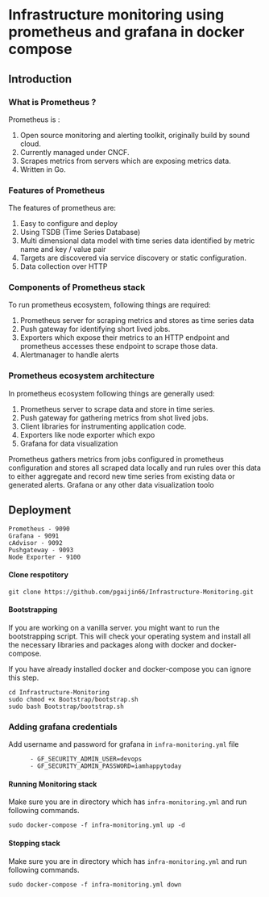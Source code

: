 # Infrastructure monitoring using prometheus and grafana in docker compose

## Introduction

### What is Prometheus ?

Prometheus is : <br>

1. Open source monitoring and alerting toolkit, originally build by sound cloud.
2. Currently managed under CNCF.
3. Scrapes metrics from servers which are exposing metrics data.
4. Written in Go.

### Features of Prometheus

The features of prometheus are:
1. Easy to configure and deploy
2. Using TSDB (Time Series Database)
3. Multi dimensional data model with time series data identified by metric name and key / value pair
4. Targets are discovered via service discovery or static configuration.
5. Data collection over HTTP

### Components of Prometheus stack

To run prometheus ecosystem, following things are required:
1. Prometheus server for scraping metrics and stores as time series data
2. Push gateway for identifying short lived jobs.
3. Exporters which expose their metrics to an HTTP endpoint and prometheus accesses these endpoint to scrape those data.
3. Alertmanager to handle alerts

### Prometheus ecosystem architecture

In prometheus ecosystem following things are generally used:
1. Prometheus server to scrape data and store in time series.
2. Push gateway for gathering metrics from shot lived jobs.
3. Client libraries for instrumenting application code.
4. Exporters like node exporter which expo
5. Grafana for data visualization

Prometheus gathers metrics from jobs configured in prometheus configuration and stores all scraped data locally and run rules over this data to either aggregate and record new time series from existing data or generated alerts. Grafana or any other data visualization toolo 

## Deployment
```
Prometheus - 9090
Grafana - 9091
cAdvisor - 9092
Pushgateway - 9093
Node Exporter - 9100
```


#### Clone respotitory

```
git clone https://github.com/pgaijin66/Infrastructure-Monitoring.git
```

#### Bootstrapping

If you are working on a vanilla server. you might want to run the bootstrapping script. This will check your operating system and install all the necessary libraries and packages along with docker and docker-compose.

If you have already installed docker and docker-compose you can ignore this step.
```
cd Infrastructure-Monitoring
sudo chmod +x Bootstrap/bootstrap.sh
sudo bash Bootstrap/bootstrap.sh
```

### Adding grafana credentials

Add username and password for grafana in <code>infra-monitoring.yml</code> file
```
      - GF_SECURITY_ADMIN_USER=devops
      - GF_SECURITY_ADMIN_PASSWORD=iamhappytoday
```

#### Running Monitoring stack

Make sure you are in directory which has <code>infra-monitoring.yml</code> and run following commands.
```
sudo docker-compose -f infra-monitoring.yml up -d
```

#### Stopping stack

Make sure you are in directory which has <code>infra-monitoring.yml</code> and run following commands.
```
sudo docker-compose -f infra-monitoring.yml down
```
